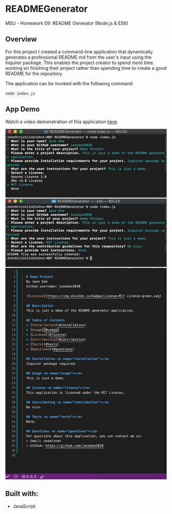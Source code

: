 # READMEGenerator
MSU - Homework 09: README Generator (Node.js &amp; ES6)

## Overview
For this project I created a command-line application that dynamically generates a professional README.md from the user's input using the Inquirer package.
This enables the project creator to spend more time working on finishing their project rather than spending time to create a good README for the repository.

The application can be invoked with the following command:

```
node index.js
```

## App Demo
Watch a video demonstration of this application [here](https://........).

![License Question](/assets/images/demo1.png)
![Questions Completed](/assets/images/demo2.png)
![sample ReadMe](/assets/images/demo3.png)

## Built with:
* JavaScript